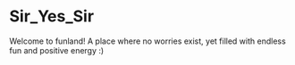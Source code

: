 # Sir_Yes_Sir
Welcome to funland! A place where no worries exist, yet filled with endless fun and positive energy :)
